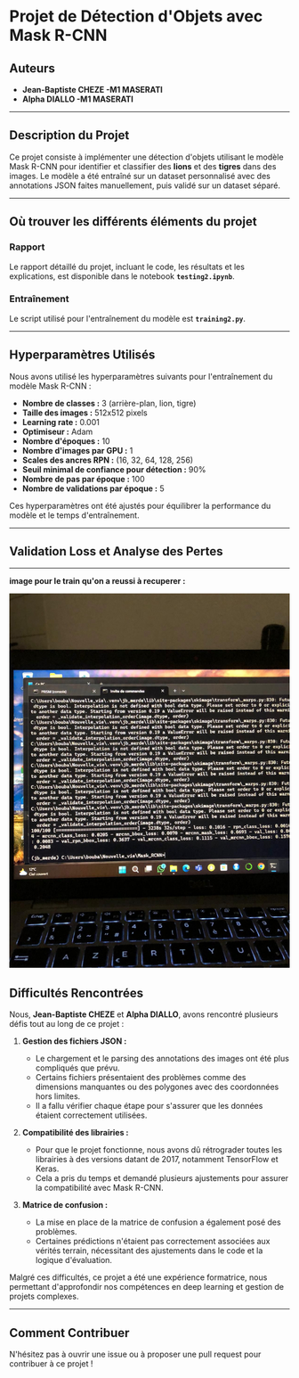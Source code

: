 # Projet de Détection d'Objets avec Mask R-CNN

## Auteurs
- **Jean-Baptiste CHEZE -M1 MASERATI**
- **Alpha DIALLO -M1 MASERATI**

---

## Description du Projet
Ce projet consiste à implémenter une détection d'objets utilisant le modèle Mask R-CNN pour identifier et classifier des **lions** et des **tigres** dans des images. Le modèle a été entraîné sur un dataset personnalisé avec des annotations JSON faites manuellement, puis validé sur un dataset séparé.

---

## Où trouver les différents éléments du projet

### Rapport
Le rapport détaillé du projet, incluant le code, les résultats et les explications, est disponible dans le notebook **`testing2.ipynb`**.

### Entraînement
Le script utilisé pour l'entraînement du modèle est **`training2.py`**.

---

## Hyperparamètres Utilisés
Nous avons utilisé les hyperparamètres suivants pour l'entraînement du modèle Mask R-CNN :

- **Nombre de classes :** 3 (arrière-plan, lion, tigre)  
- **Taille des images :** 512x512 pixels  
- **Learning rate :** 0.001  
- **Optimiseur :** Adam  
- **Nombre d'époques :** 10  
- **Nombre d'images par GPU :** 1  
- **Scales des ancres RPN :** (16, 32, 64, 128, 256)  
- **Seuil minimal de confiance pour détection :** 90%  
- **Nombre de pas par époque :** 100  
- **Nombre de validations par époque :** 5  

Ces hyperparamètres ont été ajustés pour équilibrer la performance du modèle et le temps d'entraînement.

---

## Validation Loss et Analyse des Pertes

---

**image pour le train qu'on a reussi à recuperer :**

![Image de notre terminal pour le train](image/train.jpg)




## Difficultés Rencontrées
Nous, **Jean-Baptiste CHEZE** et **Alpha DIALLO**, avons rencontré plusieurs défis tout au long de ce projet :

1. **Gestion des fichiers JSON :**  
   - Le chargement et le parsing des annotations des images ont été plus compliqués que prévu.  
   - Certains fichiers présentaient des problèmes comme des dimensions manquantes ou des polygones avec des coordonnées hors limites.  
   - Il a fallu vérifier chaque étape pour s'assurer que les données étaient correctement utilisées.  

2. **Compatibilité des librairies :**  
   - Pour que le projet fonctionne, nous avons dû rétrograder toutes les librairies à des versions datant de 2017, notamment TensorFlow et Keras.  
   - Cela a pris du temps et demandé plusieurs ajustements pour assurer la compatibilité avec Mask R-CNN.  

3. **Matrice de confusion :**  
   - La mise en place de la matrice de confusion a également posé des problèmes.  
   - Certaines prédictions n'étaient pas correctement associées aux vérités terrain, nécessitant des ajustements dans le code et la logique d'évaluation.  

Malgré ces difficultés, ce projet a été une expérience formatrice, nous permettant d'approfondir nos compétences en deep learning et gestion de projets complexes.

---

## Comment Contribuer
N'hésitez pas à ouvrir une issue ou à proposer une pull request pour contribuer à ce projet !
